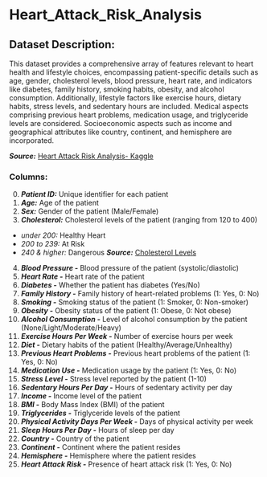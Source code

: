 # Heart_Attack_Risk_Analysis

## Dataset Description:
This dataset provides a comprehensive array of features relevant to heart health and lifestyle choices, encompassing patient-specific details such as age, gender, cholesterol levels, blood pressure, heart rate, and indicators like diabetes, family history, smoking habits, obesity, and alcohol consumption. Additionally, lifestyle factors like exercise hours, dietary habits, stress levels, and sedentary hours are included. Medical aspects comprising previous heart problems, medication usage, and triglyceride levels are considered. Socioeconomic aspects such as income and geographical attributes like country, continent, and hemisphere are incorporated.

***Source:*** [Heart Attack Risk Analysis- Kaggle](https://www.kaggle.com/competitions/heart-attack-risk-analysis/overview)
### Columns:
0. ***Patient ID:*** Unique identifier for each patient
1. ***Age:*** Age of the patient
2. ***Sex:*** Gender of the patient (Male/Female)
3. ***Cholesterol:*** Cholesterol levels of the patient (ranging from 120 to 400)
  - _under 200:_ Healthy Heart
  - _200 to 239:_ At Risk
  - _240 & higher:_ Dangerous
    ***Source:*** [Cholesterol Levels](https://my.clevelandclinic.org/health/articles/11920-cholesterol-numbers-what-do-they-mean)
4. ***Blood Pressure -*** Blood pressure of the patient (systolic/diastolic)
5. ***Heart Rate -*** Heart rate of the patient
6. ***Diabetes -*** Whether the patient has diabetes (Yes/No)
7. ***Family History -*** Family history of heart-related problems (1: Yes, 0: No)
8. ***Smoking -*** Smoking status of the patient (1: Smoker, 0: Non-smoker)
9. ***Obesity -*** Obesity status of the patient (1: Obese, 0: Not obese)
10. ***Alcohol Consumption -*** Level of alcohol consumption by the patient (None/Light/Moderate/Heavy)
11. ***Exercise Hours Per Week -*** Number of exercise hours per week
12. ***Diet -*** Dietary habits of the patient (Healthy/Average/Unhealthy)
13. ***Previous Heart Problems -*** Previous heart problems of the patient (1: Yes, 0: No)
14. ***Medication Use -*** Medication usage by the patient (1: Yes, 0: No)
15. ***Stress Level -*** Stress level reported by the patient (1-10)
16. ***Sedentary Hours Per Day -*** Hours of sedentary activity per day
17. ***Income -*** Income level of the patient
18. ***BMI -*** Body Mass Index (BMI) of the patient
19. ***Triglycerides -*** Triglyceride levels of the patient
20. ***Physical Activity Days Per Week -*** Days of physical activity per week
21. ***Sleep Hours Per Day -*** Hours of sleep per day
22. ***Country -*** Country of the patient
23. ***Continent -*** Continent where the patient resides
24. ***Hemisphere -*** Hemisphere where the patient resides
25. ***Heart Attack Risk -*** Presence of heart attack risk (1: Yes, 0: No)
